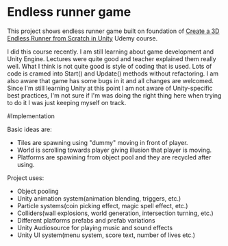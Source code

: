 # Endless runner game 

This project shows endless runner game built on foundation of [Create a 3D Endless Runner from Scratch in Unity](https://www.udemy.com/course/endlessrunner/) Udemy course.

I did this course recently. I am still learning about game development and Unity Engine. Lectures were quite good and teacher explained them really well. What I think is not quite good is style of coding that is used. Lots of code is cramed into Start() and Update() methods without refactoring.
I am also aware that game has some bugs in it and all changes are welcomed. Since I'm still learning Unity at this point I am not aware of Unity-specific best practices, I'm not sure if I'm was doing the right thing here when trying to do it I was just keeping myself on track. 

#Implementation 

Basic ideas are: 

 - Tiles are spawning using "dummy" moving in front of player. 
 - World is scrolling towards player giving illusion that player is moving.
 - Platforms are spawining from object pool and they are recycled after using.

Project uses:
 
  - Object pooling 
  - Unity animation system(animation blending, triggers, etc.)
  - Particle systems(coin picking effect, magic spell effect, etc.)
  - Colliders(wall explosions, world generation, intersection turning, etc.)
  - Different platforms prefabs and prefab variations 
  - Unity Audiosource for playing music and sound effects
  - Unity UI system(menu system, score text, number of lives etc.)
  
